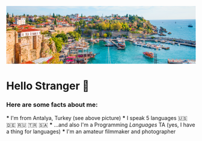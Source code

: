 ![Antalya](/images/antalya.jpg)

# Hello Stranger 👋

### Here are some facts about me:

__*__ I'm from Antalya, Turkey (see above picture)
__*__ I speak 5 languages :us: :de: :ru: 🇹🇷 🇸🇦
__*__ ...and also I'm a Programming _Languages_ TA (yes, I have a thing for languages)
__*__ I'm an amateur filmmaker and photographer

<!--
**dogacancolak/dogacancolak** is a ✨ _special_ ✨ repository because its `README.md` (this file) appears on your GitHub profile.

Here are some ideas to get you started:

- 🔭 I’m currently working on ...
- 🌱 I’m currently learning ...
- 👯 I’m looking to collaborate on ...
- 🤔 I’m looking for help with ...
- 💬 Ask me about ...
- 📫 How to reach me: ...
- 😄 Pronouns: ...
- ⚡ Fun fact: ...
-->
